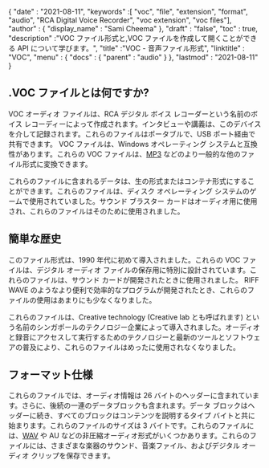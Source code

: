 {
  "date" : "2021-08-11",
  "keywords" :[ "voc", "file", "extension", "format", "audio", "RCA Digital Voice Recorder", "voc extension", "voc files"],
  "author" : {
    "display_name" : "Sami Cheema"
},
  "draft" : "false",
  "toc" : true,
  "description" :"VOC ファイル形式と,VOC ファイルを作成して開くことができる API について学びます。",
  "title" :"VOC - 音声ファイル形式",
  "linktitle" : "VOC",
  "menu" : {
    "docs" : {
      "parent" : "audio"
}
},
  "lastmod" : "2021-08-11"
}

## .VOC ファイルとは何ですか? ##

VOC オーディオ ファイルは、RCA デジタル ボイス レコーダーという名前のボイス レコーディーによって作成されます。インタビューや講義は、このデバイスを介して記録されます。これらのファイルはポータブルで、USB ポート経由で共有できます。 VOC ファイルは、Windows オペレーティング システムと互換性があります。これらの VOC ファイルは、[MP3](/audio/mp3/) などのより一般的な他のファイル形式に変換できます。
 

これらのファイルに含まれるデータは、生の形式またはコンテナ形式にすることができます。これらのファイルは、ディスク オペレーティング システムのゲームで使用されていました。サウンド ブラスター カードはオーディオ用に使用され、これらのファイルはそのために使用されました。



## 簡単な歴史 ##

このファイル形式は、1990 年代に初めて導入されました。これらの VOC ファイルは、デジタル オーディオ ファイルの保存用に特別に設計されています。これらのファイルは、サウンド カードが開発されたときに使用されました。 RIFF WAVE のようなより便利で効率的なプログラムが開発されたとき、これらのファイルの使用はあまりにも少なくなりました。

これらのファイルは、Creative technology (Creative lab とも呼ばれます) という名前のシンガポールのテクノロジー企業によって導入されました。オーディオと録音にアクセスして実行するためのテクノロジーと最新のツールとソフトウェアの普及により、これらのファイルはめったに使用されなくなりました。


## フォーマット仕様 ##

これらのファイルでは、オーディオ情報は 26 バイトのヘッダーに含まれています。さらに、後続の一連のデータブロックも含まれます。データ ブロックはヘッダーに続き、すべてのブロックはコンテンツを説明するタイプ バイトと共に始まります。これらのファイルのサイズは 3 バイトです。これらのファイルには、[WAV](/audio/wav/) や AU などの非圧縮オーディオ形式がいくつかあります。これらのファイルには、さまざまな楽器のサウンド、音楽ファイル、およびデジタル オーディオ クリップを保存できます。



